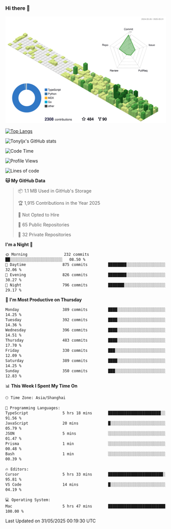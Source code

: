 ### Hi there 👋

![](./profile-3d-contrib/profile-green-animate.svg)

 

[![Top Langs](https://github-readme-stats.vercel.app/api/top-langs/?username=tonyljx)](https://github.com/anuraghazra/github-readme-stats)

![Tonyljx's GitHub stats](https://github-readme-stats.vercel.app/api?username=tonyljx&theme=default&show_icons=true)

 

<!--START_SECTION:waka-->
![Code Time](http://img.shields.io/badge/Code%20Time-1%2C326%20hrs%2024%20mins-blue)

![Profile Views](http://img.shields.io/badge/Profile%20Views-0-blue)

![Lines of code](https://img.shields.io/badge/From%20Hello%20World%20I%27ve%20Written-1.4%20million%20lines%20of%20code-blue)

**🐱 My GitHub Data** 

> 📦 1.1 MB Used in GitHub's Storage 
 > 
> 🏆 1,915 Contributions in the Year 2025
 > 
> 🚫 Not Opted to Hire
 > 
> 📜 65 Public Repositories 
 > 
> 🔑 32 Private Repositories 
 > 
**I'm a Night 🦉** 

```text
🌞 Morning                232 commits         ██░░░░░░░░░░░░░░░░░░░░░░░   08.50 % 
🌆 Daytime                875 commits         ████████░░░░░░░░░░░░░░░░░   32.06 % 
🌃 Evening                826 commits         ████████░░░░░░░░░░░░░░░░░   30.27 % 
🌙 Night                  796 commits         ███████░░░░░░░░░░░░░░░░░░   29.17 % 
```
📅 **I'm Most Productive on Thursday** 

```text
Monday                   389 commits         ████░░░░░░░░░░░░░░░░░░░░░   14.25 % 
Tuesday                  392 commits         ████░░░░░░░░░░░░░░░░░░░░░   14.36 % 
Wednesday                396 commits         ████░░░░░░░░░░░░░░░░░░░░░   14.51 % 
Thursday                 483 commits         ████░░░░░░░░░░░░░░░░░░░░░   17.70 % 
Friday                   330 commits         ███░░░░░░░░░░░░░░░░░░░░░░   12.09 % 
Saturday                 389 commits         ████░░░░░░░░░░░░░░░░░░░░░   14.25 % 
Sunday                   350 commits         ███░░░░░░░░░░░░░░░░░░░░░░   12.83 % 
```


📊 **This Week I Spent My Time On** 

```text
🕑︎ Time Zone: Asia/Shanghai

💬 Programming Languages: 
TypeScript               5 hrs 18 mins       ███████████████████████░░   91.56 % 
JavaScript               20 mins             █░░░░░░░░░░░░░░░░░░░░░░░░   05.79 % 
JSON                     5 mins              ░░░░░░░░░░░░░░░░░░░░░░░░░   01.47 % 
Prisma                   1 min               ░░░░░░░░░░░░░░░░░░░░░░░░░   00.48 % 
Bash                     1 min               ░░░░░░░░░░░░░░░░░░░░░░░░░   00.39 % 

🔥 Editors: 
Cursor                   5 hrs 33 mins       ████████████████████████░   95.81 % 
VS Code                  14 mins             █░░░░░░░░░░░░░░░░░░░░░░░░   04.19 % 

💻 Operating System: 
Mac                      5 hrs 47 mins       █████████████████████████   100.00 % 
```


 Last Updated on 31/05/2025 00:19:30 UTC
<!--END_SECTION:waka-->
